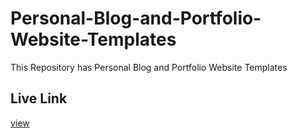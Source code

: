 # Personal-Blog-and-Portfolio-Website-Templates
This Repository has Personal Blog and Portfolio Website Templates

## Live Link 
[view](https://koushik05alpha.github.io/Personal-Blog-and-Portfolio-Website-Templates/)
